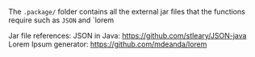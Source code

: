 The `.package/` folder contains all the external jar files that the functions require such as `JSON` and `lorem

Jar file references:
JSON in Java: https://github.com/stleary/JSON-java
Lorem Ipsum generator: https://github.com/mdeanda/lorem
